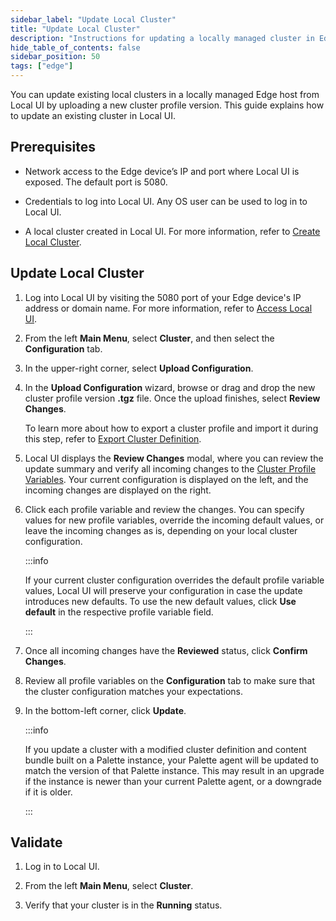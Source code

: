 ```yaml
---
sidebar_label: "Update Local Cluster"
title: "Update Local Cluster"
description: "Instructions for updating a locally managed cluster in Edge Host Management Console."
hide_table_of_contents: false
sidebar_position: 50
tags: ["edge"]
---
```


You can update existing local clusters in a locally managed Edge host from Local UI by uploading a new cluster profile
version. This guide explains how to update an existing cluster in Local UI.

## Prerequisites

- Network access to the Edge device’s IP and port where Local UI is exposed. The default port is 5080.

- Credentials to log into Local UI. Any OS user can be used to log in to Local UI.

- A local cluster created in Local UI. For more information, refer to [Create Local Cluster](create-cluster.md).

## Update Local Cluster

1. Log into Local UI by visiting the 5080 port of your Edge device's IP address or domain name. For more information,
   refer to [Access Local UI](../host-management/access-console.md).

2. From the left **Main Menu**, select **Cluster**, and then select the **Configuration** tab.

3. In the upper-right corner, select **Upload Configuration**.

4. In the **Upload Configuration** wizard, browse or drag and drop the new cluster profile version **.tgz** file. Once
   the upload finishes, select **Review Changes**.

   To learn more about how to export a cluster profile and import it during this step, refer to
   [Export Cluster Definition](./export-cluster-definition.md).

5. Local UI displays the **Review Changes** modal, where you can review the update summary and verify all incoming
   changes to the
   [Cluster Profile Variables](../../../../profiles/cluster-profiles/create-cluster-profiles/define-profile-variables/define-profile-variables.md).
   Your current configuration is displayed on the left, and the incoming changes are displayed on the right.

6. Click each profile variable and review the changes. You can specify values for new profile variables, override the
   incoming default values, or leave the incoming changes as is, depending on your local cluster configuration.

   :::info

   If your current cluster configuration overrides the default profile variable values, Local UI will preserve your
   configuration in case the update introduces new defaults. To use the new default values, click **Use default** in the
   respective profile variable field.

   :::

7. Once all incoming changes have the **Reviewed** status, click **Confirm Changes**.

8. Review all profile variables on the **Configuration** tab to make sure that the cluster configuration matches your
   expectations.

9. In the bottom-left corner, click **Update**.

   :::info

   If you update a cluster with a modified cluster definition and content bundle built on a Palette instance, your
   Palette agent will be updated to match the version of that Palette instance. This may result in an upgrade if the
   instance is newer than your current Palette agent, or a downgrade if it is older.

   :::

## Validate

1. Log in to Local UI.

2. From the left **Main Menu**, select **Cluster**.

3. Verify that your cluster is in the **Running** status.
